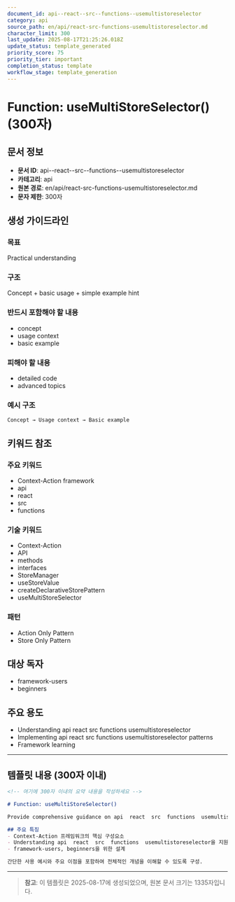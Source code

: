 ```yaml
---
document_id: api--react--src--functions--usemultistoreselector
category: api
source_path: en/api/react-src-functions-usemultistoreselector.md
character_limit: 300
last_update: 2025-08-17T21:25:26.018Z
update_status: template_generated
priority_score: 75
priority_tier: important
completion_status: template
workflow_stage: template_generation
---
```


# Function: useMultiStoreSelector() (300자)

## 문서 정보
- **문서 ID**: api--react--src--functions--usemultistoreselector
- **카테고리**: api
- **원본 경로**: en/api/react-src-functions-usemultistoreselector.md
- **문자 제한**: 300자

## 생성 가이드라인

### 목표
Practical understanding

### 구조
Concept + basic usage + simple example hint

### 반드시 포함해야 할 내용
- concept
- usage context
- basic example

### 피해야 할 내용  
- detailed code
- advanced topics

### 예시 구조
```
Concept → Usage context → Basic example
```

## 키워드 참조

### 주요 키워드
- Context-Action framework
- api
- react
- src
- functions

### 기술 키워드
- Context-Action
- API
- methods
- interfaces
- StoreManager
- useStoreValue
- createDeclarativeStorePattern
- useMultiStoreSelector

### 패턴
- Action Only Pattern
- Store Only Pattern

## 대상 독자
- framework-users
- beginners

## 주요 용도
- Understanding api  react  src  functions  usemultistoreselector
- Implementing api  react  src  functions  usemultistoreselector patterns
- Framework learning

---

## 템플릿 내용 (300자 이내)

```markdown
<!-- 여기에 300자 이내의 요약 내용을 작성하세요 -->

# Function: useMultiStoreSelector()

Provide comprehensive guidance on api  react  src  functions  usemultistoreselector

## 주요 특징
- Context-Action 프레임워크의 핵심 구성요소
- Understanding api  react  src  functions  usemultistoreselector을 지원
- framework-users, beginners을 위한 설계

간단한 사용 예시와 주요 이점을 포함하여 전체적인 개념을 이해할 수 있도록 구성.
```

---

> **참고**: 이 템플릿은 2025-08-17에 생성되었으며, 
> 원본 문서 크기는 1335자입니다.
